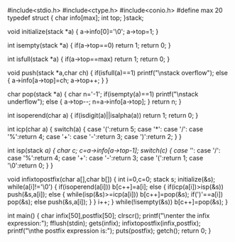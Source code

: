 #include<stdio.h>
#include<ctype.h>
#include<conio.h>
#define max 20
typedef struct
{
 char info[max];
 int top;
}stack;

void initialize(stack *a)
 {
  a->info[0]='\0';
  a->top=1;
 }

int isempty(stack *a)
 {
  if(a->top==0)
  return 1;
  return 0;
 }

int isfull(stack *a)
 {
  if(a->top==max)
  return 1;
  return 0;
 }

void push(stack *a,char ch)
 {
  if(isfull(a)==1)
  printf("\nstack overflow");
  else
  {
   a->info[a->top]=ch;
   a->top++;
  }
 }

char pop(stack *a)
 {
  char n='-1';
  if(isempty(a)==1)
  printf("\nstack underflow");
  else
  {
   a->top--;
   n=a->info[a->top];
  }
  return n;
 }

int isoperend(char a)
 {
  if(isdigit(a)||isalpha(a))
  return 1;
  return 0;
 }

int icp(char a)
 {
  switch(a)
  {
   case '(':return 5;
   case '*':
   case '/':
   case '%':return 4;
   case '+':
   case '-':return 3;
   case ')':return 2;
  }
 }

int isp(stack *a)
 {
  char c;
  c=a->info[a->top-1];
  switch(c)
  {
   case '*':
   case '/':
   case '%':return 4;
   case '+':
   case '-':return 3;
   case '(':return 1;
   case '\0':return 0;
  }
 }

void infixtopostfix(char a[],char b[])
 {
  int i=0,c=0;
  stack s;
  initialize(&s);
  while(a[i]!='\0')
  {
   if(isoperend(a[i]))
    b[c++]=a[i];
   else
   {
    if(icp(a[i])>isp(&s))
    push(&s,a[i]);
    else
    {
     while(isp(&s)>=icp(a[i]))
     b[c++]=pop(&s);
     if(')'==a[i])
     pop(&s);
     else
     push(&s,a[i]);
    }
   }
  i++;
  }
  while(!isempty(&s))
  b[c++]=pop(&s);
 }

int main()
{
 char infix[50],postfix[50];
 clrscr();
 printf("\nenter the infix expression:");
 fflush(stdin);
 gets(infix);
 infixtopostfix(infix,postfix);
 printf("\nthe postfix expression is:");
 puts(postfix);
 getch();
 return 0;
}

